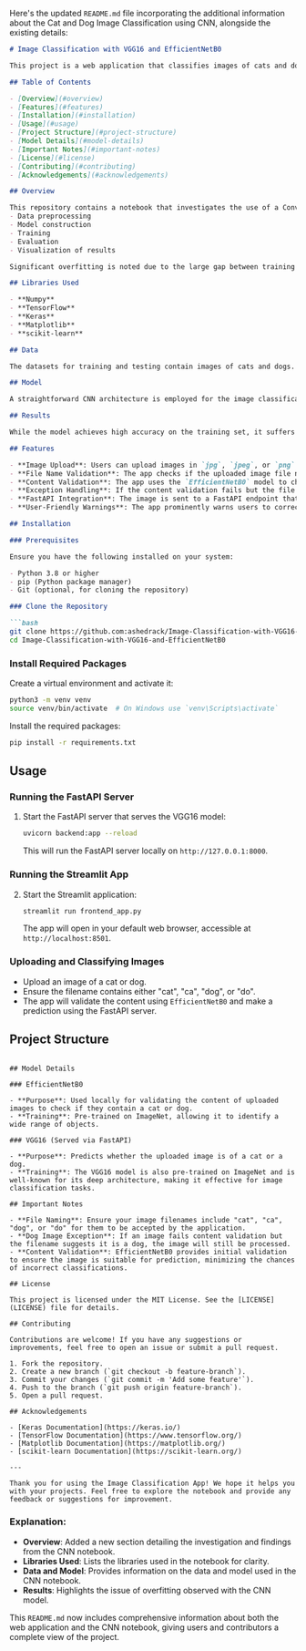 Here's the updated `README.md` file incorporating the additional information about the Cat and Dog Image Classification using CNN, alongside the existing details:

```markdown
# Image Classification with VGG16 and EfficientNetB0

This project is a web application that classifies images of cats and dogs using a combination of the VGG16 model (served via FastAPI) and the EfficientNetB0 model (for local validation). The app is built using Streamlit and integrates various features to ensure accurate and user-friendly image classification.

## Table of Contents

- [Overview](#overview)
- [Features](#features)
- [Installation](#installation)
- [Usage](#usage)
- [Project Structure](#project-structure)
- [Model Details](#model-details)
- [Important Notes](#important-notes)
- [License](#license)
- [Contributing](#contributing)
- [Acknowledgements](#acknowledgements)

## Overview

This repository contains a notebook that investigates the use of a Convolutional Neural Network (CNN) built with Keras for classifying images of cats and dogs. The notebook covers the following steps:
- Data preprocessing
- Model construction
- Training
- Evaluation
- Visualization of results

Significant overfitting is noted due to the large gap between training and validation accuracy, prompting the creation of a new notebook to tackle this problem.

## Libraries Used

- **Numpy**
- **TensorFlow**
- **Keras**
- **Matplotlib**
- **scikit-learn**

## Data

The datasets for training and testing contain images of cats and dogs.

## Model

A straightforward CNN architecture is employed for the image classification task.

## Results

While the model achieves high accuracy on the training set, it suffers from overfitting, highlighting the need for further refinement.

## Features

- **Image Upload**: Users can upload images in `jpg`, `jpeg`, or `png` formats.
- **File Name Validation**: The app checks if the uploaded image file name contains "cat", "ca", "dog", or "do" to determine if it can be processed.
- **Content Validation**: The app uses the `EfficientNetB0` model to check if the uploaded image is likely to contain a cat or dog.
- **Exception Handling**: If the content validation fails but the file name suggests it's a dog, the image is still processed.
- **FastAPI Integration**: The image is sent to a FastAPI endpoint that uses the VGG16 model to predict whether the image is a cat or dog.
- **User-Friendly Warnings**: The app prominently warns users to correctly label their images for successful processing.

## Installation

### Prerequisites

Ensure you have the following installed on your system:

- Python 3.8 or higher
- pip (Python package manager)
- Git (optional, for cloning the repository)

### Clone the Repository

```bash
git clone https://github.com:ashedrack/Image-Classification-with-VGG16-and-EfficientNetB0.git
cd Image-Classification-with-VGG16-and-EfficientNetB0
```

### Install Required Packages

Create a virtual environment and activate it:

```bash
python3 -m venv venv
source venv/bin/activate  # On Windows use `venv\Scripts\activate`
```

Install the required packages:

```bash
pip install -r requirements.txt
```

## Usage

### Running the FastAPI Server

1. Start the FastAPI server that serves the VGG16 model:

   ```bash
   uvicorn backend:app --reload
   ```

   This will run the FastAPI server locally on `http://127.0.0.1:8000`.

### Running the Streamlit App

2. Start the Streamlit application:

   ```bash
   streamlit run frontend_app.py
   ```

   The app will open in your default web browser, accessible at `http://localhost:8501`.

### Uploading and Classifying Images

- Upload an image of a cat or dog.
- Ensure the filename contains either "cat", "ca", "dog", or "do".
- The app will validate the content using `EfficientNetB0` and make a prediction using the FastAPI server.

## Project Structure
```

## Model Details

### EfficientNetB0

- **Purpose**: Used locally for validating the content of uploaded images to check if they contain a cat or dog.
- **Training**: Pre-trained on ImageNet, allowing it to identify a wide range of objects.

### VGG16 (Served via FastAPI)

- **Purpose**: Predicts whether the uploaded image is of a cat or a dog.
- **Training**: The VGG16 model is also pre-trained on ImageNet and is well-known for its deep architecture, making it effective for image classification tasks.

## Important Notes

- **File Naming**: Ensure your image filenames include "cat", "ca", "dog", or "do" for them to be accepted by the application.
- **Dog Image Exception**: If an image fails content validation but the filename suggests it is a dog, the image will still be processed.
- **Content Validation**: EfficientNetB0 provides initial validation to ensure the image is suitable for prediction, minimizing the chances of incorrect classifications.

## License

This project is licensed under the MIT License. See the [LICENSE](LICENSE) file for details.

## Contributing

Contributions are welcome! If you have any suggestions or improvements, feel free to open an issue or submit a pull request.

1. Fork the repository.
2. Create a new branch (`git checkout -b feature-branch`).
3. Commit your changes (`git commit -m 'Add some feature'`).
4. Push to the branch (`git push origin feature-branch`).
5. Open a pull request.

## Acknowledgements

- [Keras Documentation](https://keras.io/)
- [TensorFlow Documentation](https://www.tensorflow.org/)
- [Matplotlib Documentation](https://matplotlib.org/)
- [scikit-learn Documentation](https://scikit-learn.org/)

---

Thank you for using the Image Classification App! We hope it helps you with your projects. Feel free to explore the notebook and provide any feedback or suggestions for improvement.
```

### Explanation:

- **Overview**: Added a new section detailing the investigation and findings from the CNN notebook.
- **Libraries Used**: Lists the libraries used in the notebook for clarity.
- **Data and Model**: Provides information on the data and model used in the CNN notebook.
- **Results**: Highlights the issue of overfitting observed with the CNN model.

This `README.md` now includes comprehensive information about both the web application and the CNN notebook, giving users and contributors a complete view of the project.